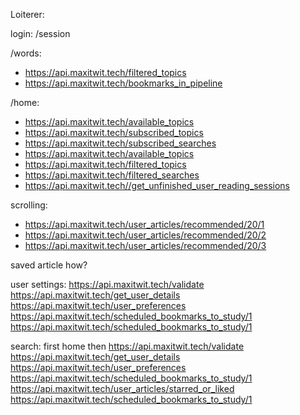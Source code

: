 Loiterer:

login:
/session

/words: 
- https://api.maxitwit.tech/filtered_topics
- https://api.maxitwit.tech/bookmarks_in_pipeline

/home:
- https://api.maxitwit.tech/available_topics
- https://api.maxitwit.tech/subscribed_topics
- https://api.maxitwit.tech/subscribed_searches
- https://api.maxitwit.tech/available_topics
- https://api.maxitwit.tech/filtered_topics
- https://api.maxitwit.tech/filtered_searches
- https://api.maxitwit.tech//get_unfinished_user_reading_sessions

scrolling:
- https://api.maxitwit.tech/user_articles/recommended/20/1
- https://api.maxitwit.tech/user_articles/recommended/20/2
- https://api.maxitwit.tech/user_articles/recommended/20/3

saved article how?

user settings:
https://api.maxitwit.tech/validate
https://api.maxitwit.tech/get_user_details
https://api.maxitwit.tech/user_preferences
https://api.maxitwit.tech/scheduled_bookmarks_to_study/1
https://api.maxitwit.tech/scheduled_bookmarks_to_study/1

search:
first home
then
https://api.maxitwit.tech/validate
https://api.maxitwit.tech/get_user_details
https://api.maxitwit.tech/user_preferences
https://api.maxitwit.tech/scheduled_bookmarks_to_study/1
https://api.maxitwit.tech/user_articles/starred_or_liked
https://api.maxitwit.tech/scheduled_bookmarks_to_study/1